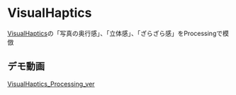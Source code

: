 # VisualHaptics
[VisualHaptics](http://www.persistent.org/visualhaptics.html)の「写真の奥行感」、「立体感」、「ざらざら感」をProcessingで模倣

## デモ動画
[VisualHaptics_Processing_ver](https://youtu.be/-5RKoDCa5GQ)


